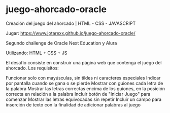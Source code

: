 # juego-ahorcado-oracle
Creación del juego del ahorcado | HTML - CSS - JAVASCRIPT

Jugar: https://www.jotarexx.github.io/juego-ahorcado-oracle/

Segundo challenge de Oracle Next Education y Alura

Utilizando: HTML + CSS + JS

El desafío consiste en construir una página web que contenga el juego del ahorcado. Los requisitos:

Funcionar solo con mayúsculas, sin tildes ni caracteres especiales
Indicar por pantalla cuando se gana o se pierde
Mostrar con guiones cada letra de la palabra
Mostrar las letras correctas encima de los guiones, en la posición correcta en relación a la palabra
Incluir botón de "Iniciar Juego" para comenzar
Mostrar las letras equivocadas sin repetir
Incluir un campo para inserción de texto con la finalidad de adicionar palabras al juego
